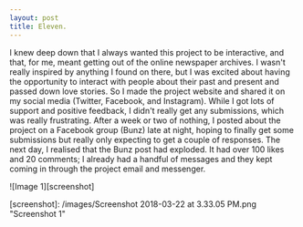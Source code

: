 ```yaml
---
layout: post
title: Eleven.
---
```


I knew deep down that I always wanted this project to be interactive, and that, for me, meant getting out of the online newspaper archives. I wasn't really inspired by anything I found on there, but I was excited about having the opportunity to interact with people about their past and present and passed down love stories. So I made the project website and shared it on my social media (Twitter, Facebook, and Instagram). While I got lots of support and positive feedback, I didn't really get any submissions, which was really frustrating. After a week or two of nothing, I posted about the project on a Facebook group (Bunz) late at night, hoping to finally get some submissions but really only expecting to get a couple of responses. The next day, I realised that the Bunz post had exploded. It had over 100 likes and 20 comments; I already had a handful of messages and they kept coming in through the project email and messenger.

![Image 1][screenshot]

[screenshot]: /images/Screenshot 2018-03-22 at 3.33.05 PM.png "Screenshot 1"

